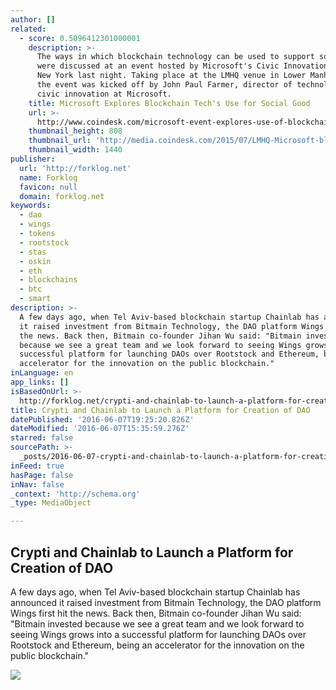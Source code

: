 ```yaml
---
author: []
related:
  - score: 0.5096412301000001
    description: >-
      The ways in which blockchain technology can be used to support social good
      were discussed at an event hosted by Microsoft's Civic Innovation team in
      New York last night. Taking place at the LMHQ venue in Lower Manhattan,
      the event was kicked off by John Paul Farmer, director of technology and
      civic innovation at Microsoft.
    title: Microsoft Explores Blockchain Tech's Use for Social Good
    url: >-
      http://www.coindesk.com/microsoft-event-explores-use-of-blockchain-tech-for-social-good-2/
    thumbnail_height: 808
    thumbnail_url: 'http://media.coindesk.com/2015/07/LMHQ-Microsoft-blockchain-discussion.png'
    thumbnail_width: 1440
publisher:
  url: 'http://forklog.net'
  name: Forklog
  favicon: null
  domain: forklog.net
keywords:
  - dao
  - wings
  - tokens
  - rootstock
  - stas
  - oskin
  - eth
  - blockchains
  - btc
  - smart
description: >-
  A few days ago, when Tel Aviv-based blockchain startup Chainlab has announced
  it raised investment from Bitmain Technology, the DAO platform Wings first hit
  the news. Back then, Bitmain co-founder Jihan Wu said: "Bitmain invested
  because we see a great team and we look forward to seeing Wings grows into a
  successful platform for launching DAOs over Rootstock and Ethereum, being an
  accelerator for the innovation on the public blockchain."
inLanguage: en
app_links: []
isBasedOnUrl: >-
  http://forklog.net/crypti-and-chainlab-to-launch-a-platform-for-creation-of-dao/
title: Crypti and Chainlab to Launch a Platform for Creation of DAO
datePublished: '2016-06-07T19:25:20.826Z'
dateModified: '2016-06-07T15:35:59.276Z'
starred: false
sourcePath: >-
  _posts/2016-06-07-crypti-and-chainlab-to-launch-a-platform-for-creation-of-dao.md
inFeed: true
hasPage: false
inNav: false
_context: 'http://schema.org'
_type: MediaObject

---
```

<article style=""><h1>Crypti and Chainlab to Launch a Platform for Creation of DAO</h1><p>A few days ago, when Tel Aviv-based blockchain startup Chainlab has announced it raised investment from Bitmain Technology, the DAO platform Wings first hit the news. Back then, Bitmain co-founder Jihan Wu said: "Bitmain invested because we see a great team and we look forward to seeing Wings grows into a successful platform for launching DAOs over Rootstock and Ethereum, being an accelerator for the innovation on the public blockchain."</p><img src="http://forklog.net/wp-content/uploads/2016/06/smartcontracts03.png" /></article>